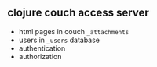 clojure couch access server
---------------------------

* html pages in couch `_attachments`
* users in `_users` database
* authentication
* authorization
